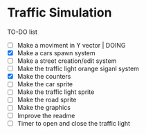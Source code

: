 # Traffic Simulation

TO-DO list

- [ ] Make a moviment in Y vector | DOING
- [x] Make a cars spawn system      
- [ ] Make a street creation/edit system
- [ ] Make the traffic light orange siganl system 
- [x] Make the counters
- [ ] Make the car sprite
- [ ] Make the traffic light sprite
- [ ] Make the road sprite
- [ ] Make the graphics
- [ ] Improve the readme
- [ ] Timer to open and close the traffic light 